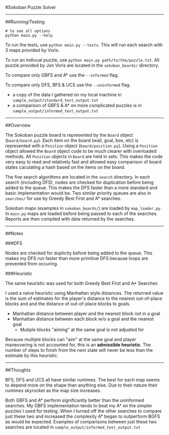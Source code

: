 


#Sokoban Puzzle Solver

---
##Running/Testing

    # to see all options
    python main.py --help

To run the tests, use `python main.py --tests`.
This will run each search with 3 maps provided by Voris.

To run an indivual puzzle, use `python main.py path/to/the/puzzle.txt`. All puzzle provided by Jon Voris are located in the `sokoban_boards/` directory.

To compare only GBFS and A\* use the `--informed` flag.

To compare only DFS, BFS & UCS use the `--uninformed` flag.

- a copy of the data I gathered on my local machine in `sample_output/standard_test_output.txt`
- a comparison of GBFS & A\* on more complicated puzzles is in `sample_output/informed_test_output.txt`

---
##Overview

The Sokoban puzzle board is represented by the `Board` object (`board/board.py`).
Each item on the board (wall, goal, box, etc) is represented with a `Position` object (`board/position.py`). 
Using a `Position` object allowed the `Board` object code to be much clearer with overloaded methods.
All `Position` objects in `Board` are held in sets.
This makes the code very easy to read and relatively fast and allowed easy comparison of board states caculating a hash based on the items on the board.


The five search algorithms are located in the `search` directory.
In each search (including DFS), nodes are checked for duplication before being added to the queue.
This makes the DFS faster than a more standard and basic implementation would be.
Two similar priority queues are also in `searches/` for use by Greedy Best First and A\* searches.


Sokoban maps (examples in `sokoban_boards/`) are loaded by `map_loader.py`.
In `main.py` maps are loaded before being passed to each of the searches.
Reports are then compiled with data returned by the searches.

---
##Notes

###DFS

Nodes are checked for duplicity before being added to the queue.
This makes my DFS run faster than more primitive DFS because loops are prevented from occuring.

###Heuristic

The same heuristic was used for both Greedy Best First and A\* Searches

I used a naive heuristic using Manhattan style distances.
The returned value is the sum of estimates for the player's distance to the nearest out-of-place blocks and and the distance of out-of-place blocks to goals.

- Manhattan distance between player and the nearest block not in a goal
- Manhattan distance between each block w/o a goal and the nearest goal
  - Mutiple blocks "aiming" at the same goal is not adjusted for

Because multiple blocks can "aim" at the same goal and player maneuvering is not accounted for, this is an **admissible heuristic**.
The number of steps to finish from the next state will never be less than the estimate by this heuristic.

---
##Thoughts

BFS, DFS and UCS all have similar runtimes.
The best for each map seems to depend more on the shape than anything else.
Due to their nature their runtimes skyrocket as the map size increases.

Both GBFS and A\* perform significantly better than the uninformed searches.
My GBFS implementation tends to beat my A\* on the simpler puzzles I used for testing.
When I turned off the other searches to compare just these two and increased the complexity A\* began to outperform BGFS as would be expected.
Examples of comparisons between just these two searches are located in `sample_output/informed_test_output.txt`

